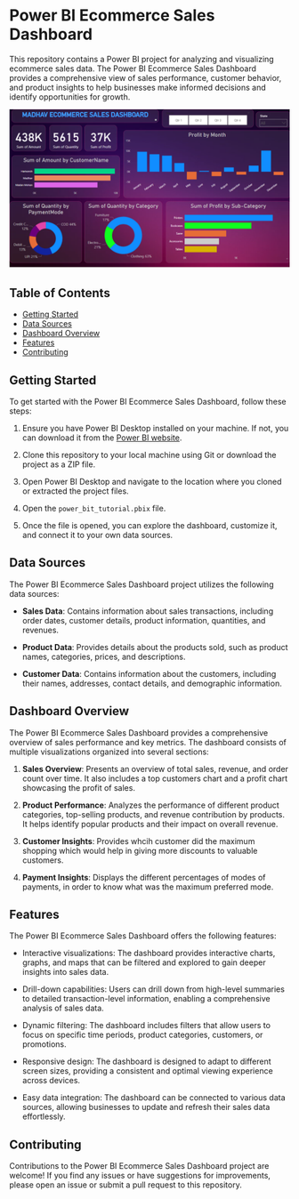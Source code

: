 # Power BI Ecommerce Sales Dashboard

This repository contains a Power BI project for analyzing and visualizing ecommerce sales data. The Power BI Ecommerce Sales Dashboard provides a comprehensive view of sales performance, customer behavior, and product insights to help businesses make informed decisions and identify opportunities for growth.

![image](https://github.com/Aditya213594/sales_dashboard/blob/main/sales_dashboard.png)

## Table of Contents

- [Getting Started](#getting-started)
- [Data Sources](#data-sources)
- [Dashboard Overview](#dashboard-overview)
- [Features](#features)
- [Contributing](#contributing)

## Getting Started

To get started with the Power BI Ecommerce Sales Dashboard, follow these steps:

1. Ensure you have Power BI Desktop installed on your machine. If not, you can download it from the [Power BI website](https://powerbi.microsoft.com/desktop/).

2. Clone this repository to your local machine using Git or download the project as a ZIP file.

3. Open Power BI Desktop and navigate to the location where you cloned or extracted the project files.

4. Open the `power_bit_tutorial.pbix` file.

5. Once the file is opened, you can explore the dashboard, customize it, and connect it to your own data sources.

## Data Sources

The Power BI Ecommerce Sales Dashboard project utilizes the following data sources:

- **Sales Data**: Contains information about sales transactions, including order dates, customer details, product information, quantities, and revenues.

- **Product Data**: Provides details about the products sold, such as product names, categories, prices, and descriptions.

- **Customer Data**: Contains information about the customers, including their names, addresses, contact details, and demographic information.
  

## Dashboard Overview

The Power BI Ecommerce Sales Dashboard provides a comprehensive overview of sales performance and key metrics. The dashboard consists of multiple visualizations organized into several sections:

1. **Sales Overview**: Presents an overview of total sales, revenue, and order count over time. It also includes a top customers chart and a profit chart showcasing the profit of sales.

2. **Product Performance**: Analyzes the performance of different product categories, top-selling products, and revenue contribution by products. It helps identify popular products and their impact on overall revenue.

3. **Customer Insights**: Provides whcih customer did the maximum shopping which would help in giving more discounts to valuable customers.
   
4. **Payment Insights**: Displays the different percentages of modes of payments, in order to know what was the maximum preferred mode.
   
## Features

The Power BI Ecommerce Sales Dashboard offers the following features:

- Interactive visualizations: The dashboard provides interactive charts, graphs, and maps that can be filtered and explored to gain deeper insights into sales data.

- Drill-down capabilities: Users can drill down from high-level summaries to detailed transaction-level information, enabling a comprehensive analysis of sales data.

- Dynamic filtering: The dashboard includes filters that allow users to focus on specific time periods, product categories, customers, or promotions.

- Responsive design: The dashboard is designed to adapt to different screen sizes, providing a consistent and optimal viewing experience across devices.

- Easy data integration: The dashboard can be connected to various data sources, allowing businesses to update and refresh their sales data effortlessly.

## Contributing

Contributions to the Power BI Ecommerce Sales Dashboard project are welcome! If you find any issues or have suggestions for improvements, please open an issue or submit a pull request to this repository.

